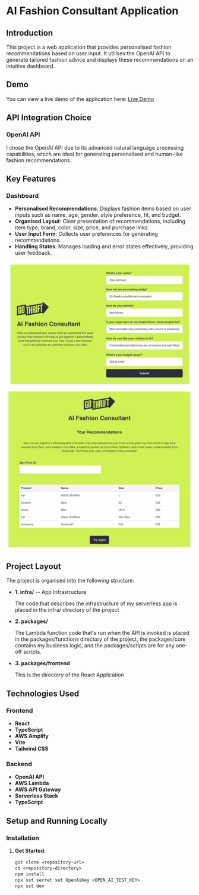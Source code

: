 # AI Fashion Consultant Application

## Introduction

This project is a web application that provides personalised fashion recommendations based on user input. It utilises the OpenAI API to generate tailored fashion advice and displays these recommendations on an intuitive dashboard.

## Demo

You can view a live demo of the application here: [Live Demo](https://d273zjepdp7s3q.cloudfront.net)

## API Integration Choice

### OpenAI API

I chose the OpenAI API due to its advanced natural language processing capabilities, which are ideal for generating personalised and human-like fashion recommendations.

## Key Features

### Dashboard

- **Personalised Recommendations**: Displays fashion items based on user inputs such as name, age, gender, style preference, fit, and budget.
- **Organised Layout**: Clear presentation of recommendations, including item type, brand, color, size, price, and purchase links.
- **User Input Form**: Collects user preferences for generating recommendations.
- **Handling States**: Manages loading and error states effectively, providing user feedback.

![Dashboard Screenshot](./packages/frontend/src/assets/first_page.png)
![Dashboard Screenshot](./packages/frontend/src/assets/second_page.png)

## Project Layout

The project is organised into the following structure:

- **1. infra/** -- App Infrastructure

  The code that describes the infrastructure of my serverless app is placed in the infra/ directory of the project

- **2. packages/**

  The Lambda function code that's run when the API is invoked is placed in the packages/functions directory of the project, the packages/core contains my business logic, and the packages/scripts are for any one-off scripts.

- **3. packages/frontend**

  This is the directory of the React Application

## Technologies Used

### Frontend

- **React**
- **TypeScript**
- **AWS Amplify**
- **Vite**
- **Tailwind CSS**

### Backend

- **OpenAI API**
- **AWS Lambda**
- **AWS API Gateway**
- **Serverless Stack**
- **TypeScript**

## Setup and Running Locally

### Installation

1. **Get Started**:

   ```
   git clone <repository-url>
   cd <repository-directory>
   npm install
   npx sst secret set OpenAiKey <OPEN_AI_TEST_KEY>
   npx sst dev
   ```
